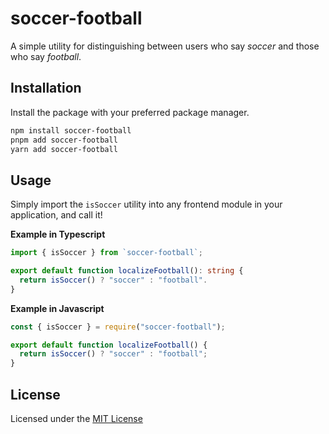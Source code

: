 # soccer-football

A simple utility for distinguishing between users who say _soccer_ and those who say _football_.

## Installation

Install the package with your preferred package manager.

```bash
npm install soccer-football
pnpm add soccer-football
yarn add soccer-football
```

## Usage

Simply import the `isSoccer` utility into any frontend module in your application, and call it!

**Example in Typescript**

```typescript
import { isSoccer } from `soccer-football`;

export default function localizeFootball(): string {
  return isSoccer() ? "soccer" : "football".
}
```

**Example in Javascript**

```javascript
const { isSoccer } = require("soccer-football");

export default function localizeFootball() {
  return isSoccer() ? "soccer" : "football";
}
```

## License

Licensed under the [MIT License](https://github.com/plettj/soccer-football/blob/main/LICENSE)
